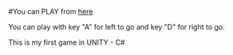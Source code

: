 #You can PLAY from [here](https://kucukbahadir.itch.io/escube)

You can play with key "A" for left to go and key "D" for right to go. 

This is my first game in UNITY - C#
